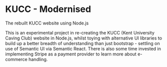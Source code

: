 # KUCC - Modernised
The rebuilt KUCC website using Node.js

This is an experimental project in re-creating the KUCC (Kent University Caving Club) website in Node.js, whilst toying with alternative UI libraries to build up a better breadth of understanding than just bootstrap - settling on use of Semantic UI via Semantic React. There is also some time invested in implementing Stripe as a payment provider to learn more about e-commerce handling. 

